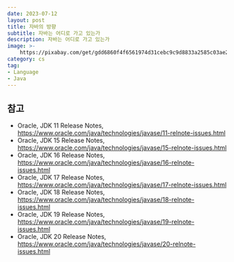 ```yaml
---
date: 2023-07-12
layout: post
title: 자바의 방향
subtitle: 자바는 어디로 가고 있는가
description: 자바는 어디로 가고 있는가
image: >-
    https://pixabay.com/get/gdd6860f4f6561974d31cebc9c9d8833a2585c03ae2097ff9ca9fe7cb3f7aacd936adb75784252ed9e9e19f06791159acb9f623169cfd343179d618ba9d84118c2c0eee1958b3154dc94d6eb820139d7c_640.jpg
category: cs
tag:
- Language
- Java
---
```




## 참고
- Oracle, JDK 11 Release Notes, https://www.oracle.com/java/technologies/javase/11-relnote-issues.html
- Oracle, JDK 15 Release Notes, https://www.oracle.com/java/technologies/javase/15-relnote-issues.html
- Oracle, JDK 16 Release Notes, https://www.oracle.com/java/technologies/javase/16-relnote-issues.html
- Oracle, JDK 17 Release Notes, https://www.oracle.com/java/technologies/javase/17-relnote-issues.html
- Oracle, JDK 18 Release Notes, https://www.oracle.com/java/technologies/javase/18-relnote-issues.html
- Oracle, JDK 19 Release Notes, https://www.oracle.com/java/technologies/javase/19-relnote-issues.html
- Oracle, JDK 20 Release Notes, https://www.oracle.com/java/technologies/javase/20-relnote-issues.html
